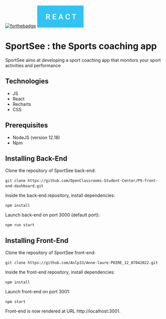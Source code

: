  
 
 [![forthebadge](https://forthebadge.com/images/badges/made-with-javascript.svg)](https://forthebadge.com) 
 ![This is an image](./react.svg)
# SportSee : the Sports coaching app

SportSee aims at developing a sport coaching app that monitors your sport activities and performance

## Technologies
- JS
- React
- Recharts
- CSS 

## Prerequisites

- NodeJS (version 12.18)
- Npm

## Installing Back-End
Clone the repository of SportSee back-end:

`git clone https://github.com/OpenClassrooms-Student-Center/P9-front-end-dashboard.git`

Inside the back-end repository, install dependencies:

`npm install`

Launch back-end on port 3000 (default port):

`npm run start`

## Installing Front-End

Clone the repository of SportSee front-end:

`git clone https://github.com/Anlp33/Anne-laure-POIRE_12_07042022.git`

Inside the front-end repository, install dependencies:

`npm install`

Launch front-end on port 3001:

`npm start`

Front-end is now rendered at URL http://localhost:3001.
